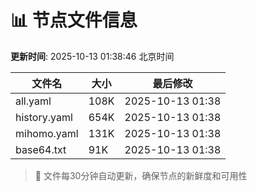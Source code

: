 # 📊 节点文件信息

**更新时间**: 2025-10-13 01:38:46 北京时间

| 文件名 | 大小 | 最后修改 |
|--------|------|----------|
| all.yaml | 108K | 2025-10-13 01:38 |
| history.yaml | 654K | 2025-10-13 01:38 |
| mihomo.yaml | 131K | 2025-10-13 01:38 |
| base64.txt | 91K | 2025-10-13 01:38 |

> 🔄 文件每30分钟自动更新，确保节点的新鲜度和可用性

